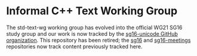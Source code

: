 # Informal C++ Text Working Group
The std-text-wg working group has evolved into the official WG21 SG16 study group and our work is now tracked by the [sg16-unicode GitHub organization](https://github.com/sg16-unicode).  This repository has been retired; the [sg16](https://github.com/sg16-unicode/sg16) and [sg16-meetings](https://github.com/sg16-unicode/sg16-meetings) repositories now track content previously tracked here.
